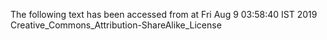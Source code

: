The following text has been accessed from at Fri Aug 9 03:58:40 IST 2019
Creative_Commons_Attribution-ShareAlike_License
